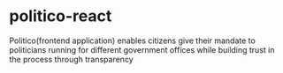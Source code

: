 # politico-react
Politico(frontend application) enables citizens give their mandate to politicians running for different government offices while building trust in the process through transparency
